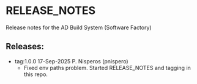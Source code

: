 # RELEASE_NOTES

Release notes for the AD Build System (Software Factory)

## Releases:
* tag:1.0.0 17-Sep-2025 P. Nisperos (pnispero)
    * Fixed env paths problem. Started RELEASE_NOTES and tagging in this repo.